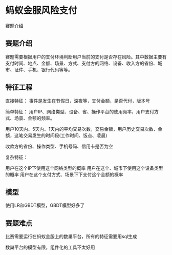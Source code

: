 # 蚂蚁金服风险支付 #
[赛题介绍](https://dc.cloud.alipay.com/index#/topic/intro?id=4)
## 赛题介绍 ##
赛题需要根据用户的支付环境判断用户当前的支付是否存在风险。其中数据主要有支付时间、地点、金额、场景、方式、支付方的网络、设备、收入方的省份、城市、证件、手机、银行代码等等。
## 特征工程 ##
直接特征：
事件是发生在节假日，深夜等，支付金额，是否代付，版本号

简单特征：
用户IP、网络类型、设备、省、操作平台的使用频率，用户支付方式、场景、金额的频率。

用户10天内、5天内、1天内的平均交易次数，交易金额，用户历史交易次数、金额，这笔交易发生的时间段(工作时间、饭点、凌晨)

收款方的省份、操作类型、手机号码、信用卡是否为空

复杂特征：

用户在这个IP下使用这个网络类型的概率
用户在这个、城市下使用这个设备类型的概率
用户在这个支付方式、场景下下支付这个金额的概率

## 模型 ##
使用LR和GBDT模型，GBDT模型好多了
## 赛题难点 ##
比赛需要运行在蚂蚁金服上的数巢平台，所有的特征需要用sql生成

数巢平台的模型有限，组件化的工具不太好用